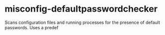 # misconfig-defaultpasswordchecker
Scans configuration files and running processes for the presence of default passwords. Uses a predef
